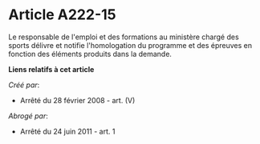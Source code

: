 # Article A222-15

Le responsable de l'emploi et des formations au ministère chargé des sports délivre et notifie l'homologation du programme et
des épreuves en fonction des éléments produits dans la demande.

**Liens relatifs à cet article**

_Créé par_:

  - Arrêté du 28 février 2008 - art. (V)

_Abrogé par_:

  - Arrêté du 24 juin 2011 - art. 1
